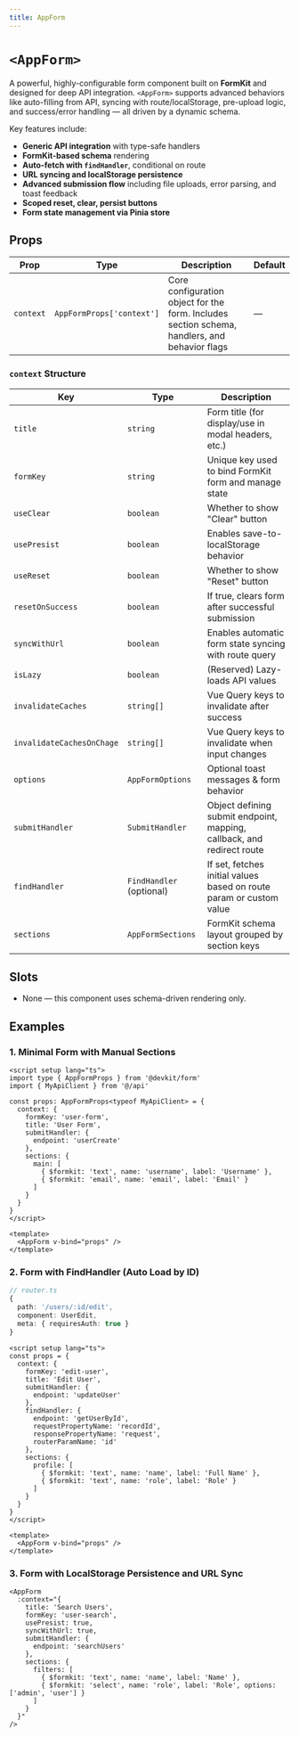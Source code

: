 ```yaml
---
title: AppForm
---
```


# `<AppForm>`

A powerful, highly-configurable form component built on **FormKit** and designed for deep API integration. `<AppForm>` supports advanced behaviors like auto-filling from API, syncing with route/localStorage, pre-upload logic, and success/error handling — all driven by a dynamic schema.

Key features include:

* **Generic API integration** with type-safe handlers
* **FormKit-based schema** rendering
* **Auto-fetch with `findHandler`**, conditional on route
* **URL syncing and localStorage persistence**
* **Advanced submission flow** including file uploads, error parsing, and toast feedback
* **Scoped reset, clear, persist buttons**
* **Form state management via Pinia store**

## Props

| Prop      | Type                      | Description                                                                                   | Default |
| --------- | ------------------------- | --------------------------------------------------------------------------------------------- | ------- |
| `context` | `AppFormProps['context']` | Core configuration object for the form. Includes section schema, handlers, and behavior flags | —       |

### `context` Structure

| Key                       | Type                     | Description                                                            |
| ------------------------- | ------------------------ | ---------------------------------------------------------------------- |
| `title`                   | `string`                 | Form title (for display/use in modal headers, etc.)                    |
| `formKey`                 | `string`                 | Unique key used to bind FormKit form and manage state                  |
| `useClear`                | `boolean`                | Whether to show "Clear" button                                         |
| `usePresist`              | `boolean`                | Enables save-to-localStorage behavior                                  |
| `useReset`                | `boolean`                | Whether to show "Reset" button                                         |
| `resetOnSuccess`          | `boolean`                | If true, clears form after successful submission                       |
| `syncWithUrl`             | `boolean`                | Enables automatic form state syncing with route query                  |
| `isLazy`                  | `boolean`                | (Reserved) Lazy-loads API values                                       |
| `invalidateCaches`        | `string[]`               | Vue Query keys to invalidate after success                             |
| `invalidateCachesOnChage` | `string[]`               | Vue Query keys to invalidate when input changes                        |
| `options`                 | `AppFormOptions`         | Optional toast messages & form behavior                                |
| `submitHandler`           | `SubmitHandler`          | Object defining submit endpoint, mapping, callback, and redirect route |
| `findHandler`             | `FindHandler` (optional) | If set, fetches initial values based on route param or custom value    |
| `sections`                | `AppFormSections`        | FormKit schema layout grouped by section keys                          |

## Slots

* None — this component uses schema-driven rendering only.

## Examples

### 1. Minimal Form with Manual Sections

```vue
<script setup lang="ts">
import type { AppFormProps } from '@devkit/form'
import { MyApiClient } from '@/api'

const props: AppFormProps<typeof MyApiClient> = {
  context: {
    formKey: 'user-form',
    title: 'User Form',
    submitHandler: {
      endpoint: 'userCreate'
    },
    sections: {
      main: [
        { $formkit: 'text', name: 'username', label: 'Username' },
        { $formkit: 'email', name: 'email', label: 'Email' }
      ]
    }
  }
}
</script>

<template>
  <AppForm v-bind="props" />
</template>
```
<script setup lang="ts">
import type { AppFormProps } from '@devkit/form'
import { MyApiClient } from '@/api'

const props: AppFormProps<typeof MyApiClient> = {
  context: {
    formKey: 'user-form',
    title: 'User Form',
    submitHandler: {
      endpoint: 'userCreate'
    },
    sections: {
      main: [
        { $formkit: 'text', name: 'username', label: 'Username' },
        { $formkit: 'email', name: 'email', label: 'Email' }
      ]
    }
  }
}
</script>


<AppForm v-bind="props" />

### 2. Form with FindHandler (Auto Load by ID)

```ts
// router.ts
{
  path: '/users/:id/edit',
  component: UserEdit,
  meta: { requiresAuth: true }
}
```

```vue
<script setup lang="ts">
const props = {
  context: {
    formKey: 'edit-user',
    title: 'Edit User',
    submitHandler: {
      endpoint: 'updateUser'
    },
    findHandler: {
      endpoint: 'getUserById',
      requestPropertyName: 'recordId',
      responsePropertyName: 'request',
      routerParamName: 'id'
    },
    sections: {
      profile: [
        { $formkit: 'text', name: 'name', label: 'Full Name' },
        { $formkit: 'text', name: 'role', label: 'Role' }
      ]
    }
  }
}
</script>

<template>
  <AppForm v-bind="props" />
</template>
```

<AppForm v-bind="props" />

### 3. Form with LocalStorage Persistence and URL Sync

```vue
<AppForm
  :context="{
    title: 'Search Users',
    formKey: 'user-search',
    usePresist: true,
    syncWithUrl: true,
    submitHandler: {
      endpoint: 'searchUsers'
    },
    sections: {
      filters: [
        { $formkit: 'text', name: 'name', label: 'Name' },
        { $formkit: 'select', name: 'role', label: 'Role', options: ['admin', 'user'] }
      ]
    }
  }"
/>
```

<AppForm
:context="{
 title: 'Search Users',
 formKey: 'user-search',
 usePresist: true,
 syncWithUrl: true,
 submitHandler: {
   endpoint: 'searchUsers'
 },
 sections: {
   filters: [
     { $formkit: 'text', name: 'name', label: 'Name' },
     { $formkit: 'select', name: 'role', label: 'Role', options: ['admin', 'user'] }
   ]
 }
}"
/>

```
```
